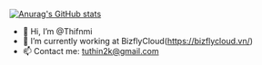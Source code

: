 [![Anurag's GitHub stats](https://github-readme-stats.vercel.app/api?username=Thifnmi)](https://github.com/anuraghazra/github-readme-stats)


- 👋 Hi, I’m @Thifnmi
- 🌱 I’m currently working at BizflyCloud(https://bizflycloud.vn/)
- 📫 Contact me: tuthin2k@gmail.com

<!---
Thifnmi/Thifnmi is a ✨ special ✨ repository because its `README.md` (this file) appears on your GitHub profile.
You can click the Preview link to take a look at your changes.
--->
